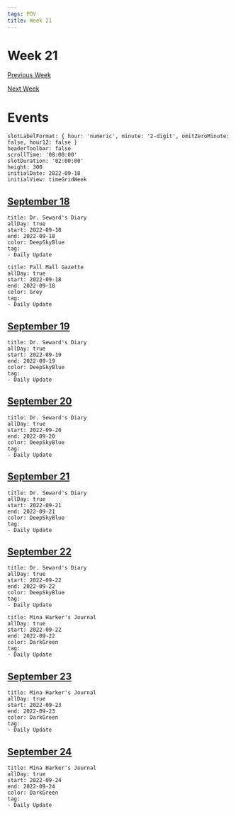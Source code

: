 ```yaml
---
tags: POV
title: Week 21
---
```


# Week 21

[Previous Week](2022-W38)

[Next Week](2022-W40)

# Events

```itinerary
slotLabelFormat: { hour: 'numeric', minute: '2-digit', omitZeroMinute: false, hour12: false }
headerToolbar: false
scrollTime: '08:00:00'
slotDuration: '02:00:00'
height: 300
initialDate: 2022-09-18
initialView: timeGridWeek
```

## [September 18](2022-09-18.md)

```itinerary-event
title: Dr. Seward's Diary
allDay: true
start: 2022-09-18
end: 2022-09-18
color: DeepSkyBlue
tag:
- Daily Update
```

```itinerary-event
title: Pall Mall Gazette
allDay: true
start: 2022-09-18
end: 2022-09-18
color: Grey
tag:
- Daily Update
```

## [September 19](2022-09-19.md)

```itinerary-event
title: Dr. Seward's Diary
allDay: true
start: 2022-09-19
end: 2022-09-19
color: DeepSkyBlue
tag:
- Daily Update
```

## [September 20](2022-09-20.md)

```itinerary-event
title: Dr. Seward's Diary
allDay: true
start: 2022-09-20
end: 2022-09-20
color: DeepSkyBlue
tag:
- Daily Update
```

## [September 21](2022-09-21.md)

```itinerary-event
title: Dr. Seward's Diary
allDay: true
start: 2022-09-21
end: 2022-09-21
color: DeepSkyBlue
tag:
- Daily Update
```

## [September 22](2022-09-22.md)

```itinerary-event
title: Dr. Seward's Diary
allDay: true
start: 2022-09-22
end: 2022-09-22
color: DeepSkyBlue
tag:
- Daily Update
```

```itinerary-event
title: Mina Harker's Journal
allDay: true
start: 2022-09-22
end: 2022-09-22
color: DarkGreen
tag:
- Daily Update
```

## [September 23](2022-09-23.md)

```itinerary-event
title: Mina Harker's Journal
allDay: true
start: 2022-09-23
end: 2022-09-23
color: DarkGreen
tag:
- Daily Update
```

## [September 24](2022-09-24.md)

```itinerary-event
title: Mina Harker's Journal
allDay: true
start: 2022-09-24
end: 2022-09-24
color: DarkGreen
tag:
- Daily Update
```
